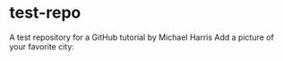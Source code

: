 # test-repo
A test repository for a GitHub tutorial by Michael Harris
Add a picture of your favorite city:
